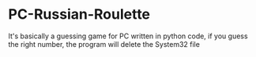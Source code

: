 # PC-Russian-Roulette

It's basically a guessing game for PC written in python  code, if you guess the right number, the program will delete the System32 file
